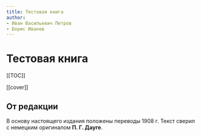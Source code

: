 ```yaml
---
title: Тестовая книга
author:
- Иван Васильевич Петров
- Борис Иванов
---
```


# Тестовая книга

[[TOC]]

[[cover]]

## От редакции

В основу настоящего издания положены переводы 1908 г. Текст сверил с немецким оригиналом **П. Г. Дауге**.
